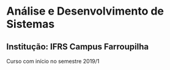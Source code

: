 # Análise e Desenvolvimento de Sistemas 
## Institução: IFRS Campus Farroupilha
Curso com início no semestre 2019/1
